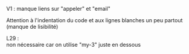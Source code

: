 V1 : manque liens sur "appeler" et "email"

Attention à l'indentation du code et aux lignes blanches un peu partout (manque de lisibilité)

L29 : <br> non nécessaire car on utilise "my-3" juste en dessous
